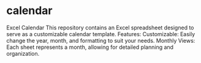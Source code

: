 # calendar
Excel Calendar  This repository contains an Excel spreadsheet designed to serve as a customizable calendar template.  Features: Customizable: Easily change the year, month, and formatting to suit your needs. Monthly Views: Each sheet represents a month, allowing for detailed planning and organization.
